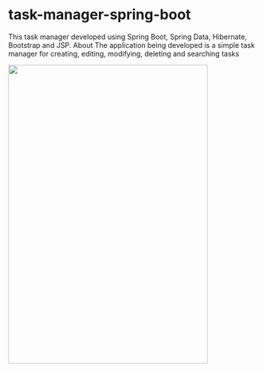 # task-manager-spring-boot
This task manager developed using Spring Boot, Spring Data, Hibernate, Bootstrap and JSP.
About
The application being developed is a simple task manager for creating, editing, modifying, deleting and searching tasks

<img src="media/banner.jpg" width="400" height="600"/>

